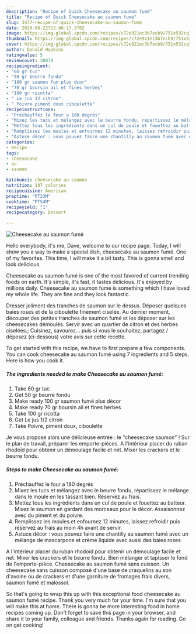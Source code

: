 ```yaml
---
description: "Recipe of Quick Cheesecake au saumon fumé"
title: "Recipe of Quick Cheesecake au saumon fumé"
slug: 3477-recipe-of-quick-cheesecake-au-saumon-fume
date: 2020-08-22T23:48:17.378Z
image: https://img-global.cpcdn.com/recipes/c72e921ec3b7ecb9/751x532cq70/cheesecake-au-saumon-fume-photo-principale-de-la-recette.jpg
thumbnail: https://img-global.cpcdn.com/recipes/c72e921ec3b7ecb9/751x532cq70/cheesecake-au-saumon-fume-photo-principale-de-la-recette.jpg
cover: https://img-global.cpcdn.com/recipes/c72e921ec3b7ecb9/751x532cq70/cheesecake-au-saumon-fume-photo-principale-de-la-recette.jpg
author: Donald Hopkins
ratingvalue: 5
reviewcount: 38078
recipeingredient:
- "60 gr tuc"
- "50 gr beurre fondu"
- "100 gr saumon fum plus dcor"
- "70 gr boursin ail et fines herbes"
- "100 gr ricotta"
- " Le jus 12 citron"
- " Poivre piment doux ciboulette"
recipeinstructions:
- "Préchauffez le four a 180 degrés"
- "Mixez les tucs et mélangez avec le beurre fondu, répartissez le mélange dans le moule en les tassant bien. Réservez au frais."
- "Mettez tous les ingrédients dans un cul de poule et fouettez au batteur. Mixez le saumon en gardant des morceaux pour le décor. Assaisonnez avec du piment et du poivre."
- "Remplissez les moules et enfournez 12 minutes, laissez refroidir puis réservez au frais au moin 4h avant de servir."
- "Astuce décor : vous pouvez faire une chantilly au saumon fumé avec un mélange de mascarpone et crème liquide avec aussi des baies roses"
categories:
- Recipe
tags:
- cheesecake
- au
- saumon

katakunci: cheesecake au saumon 
nutrition: 197 calories
recipecuisine: American
preptime: "PT23M"
cooktime: "PT54M"
recipeyield: "1"
recipecategory: Dessert

---
```



![Cheesecake au saumon fumé](https://img-global.cpcdn.com/recipes/c72e921ec3b7ecb9/751x532cq70/cheesecake-au-saumon-fume-photo-principale-de-la-recette.jpg)

Hello everybody, it's me, Dave, welcome to our recipe page. Today, I will show you a way to make a special dish, cheesecake au saumon fumé. One of my favorites. This time, I will make it a bit tasty. This is gonna smell and look delicious.

Cheesecake au saumon fumé is one of the most favored of current trending foods on earth. It's simple, it's fast, it tastes delicious. It's enjoyed by millions daily. Cheesecake au saumon fumé is something which I have loved my whole life. They are fine and they look fantastic.

Dresser joliment des tranches de saumon sur le dessus. Déposer quelques baies roses et de la ciboulette finement ciselée. Au dernier moment, découper des petites tranches de saumon fumé et les déposer sur les cheesecakes démoulés. Servir avec un quartier de citron et des herbes ciselées.; Cuisinez, savourez… puis si vous le souhaitez, partagez / déposez (ci-dessous) votre avis sur cette recette.


To get started with this recipe, we have to first prepare a few components. You can cook cheesecake au saumon fumé using 7 ingredients and 5 steps. Here is how you cook it.

<!--inarticleads1-->

##### The ingredients needed to make Cheesecake au saumon fumé:

1. Take 60 gr tuc
1. Get 50 gr beurre fondu
1. Make ready 100 gr saumon fumé plus décor
1. Make ready 70 gr boursin ail et fines herbes
1. Take 100 gr ricotta
1. Get  Le jus 1/2 citron
1. Take  Poivre, piment doux, ciboulette


Je vous propose alors une délicieuse entrée : le &#34;cheesecake saumon&#34; ! Sur le plan de travail, préparer les emporte-pièces. A l&#39;intérieur placer du ruban rhodoïd pour obtenir un démoulage facile et net. Mixer les crackers et le beurre fondu. 

<!--inarticleads2-->

##### Steps to make Cheesecake au saumon fumé:

1. Préchauffez le four a 180 degrés
1. Mixez les tucs et mélangez avec le beurre fondu, répartissez le mélange dans le moule en les tassant bien. Réservez au frais.
1. Mettez tous les ingrédients dans un cul de poule et fouettez au batteur. Mixez le saumon en gardant des morceaux pour le décor. Assaisonnez avec du piment et du poivre.
1. Remplissez les moules et enfournez 12 minutes, laissez refroidir puis réservez au frais au moin 4h avant de servir.
1. Astuce décor : vous pouvez faire une chantilly au saumon fumé avec un mélange de mascarpone et crème liquide avec aussi des baies roses


A l&#39;intérieur placer du ruban rhodoïd pour obtenir un démoulage facile et net. Mixer les crackers et le beurre fondu. Bien mélanger et tapisser le fond de l&#39;emporte-pièce. Cheesecake au saumon fumé sans cuisson. Un cheesecake sans cuisson composé d&#39;une base de craquelins au son d&#39;avoine ou de crackers et d&#39;une garniture de fromages frais divers, saumon fumé et malossol. 

So that's going to wrap this up with this exceptional food cheesecake au saumon fumé recipe. Thank you very much for your time. I'm sure that you will make this at home. There is gonna be more interesting food in home recipes coming up. Don't forget to save this page in your browser, and share it to your family, colleague and friends. Thanks again for reading. Go on get cooking!
